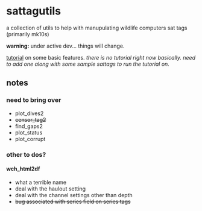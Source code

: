 # sattagutils
a collection of utils to help with manupulating wildlife computers sat tags (primarily mk10s)

**warning:** under active dev... things will change.

[tutorial](https://williamcioffi.github.io/sattagutils) on some basic features. _there is no tutorial right now basically. need to add one along with some sample sattags to run the tutorial on._

## notes
### need to bring over
- plot\_dives2
- ~~censor\_tag2~~
- find\_gaps2
- plot\_status
- plot\_corrupt
### other to dos?
#### wch\_html2df
- what a terrible name
- deal with the haulout setting
- deal with the channel settings other than depth
- ~~bug associated with series field on series tags~~

